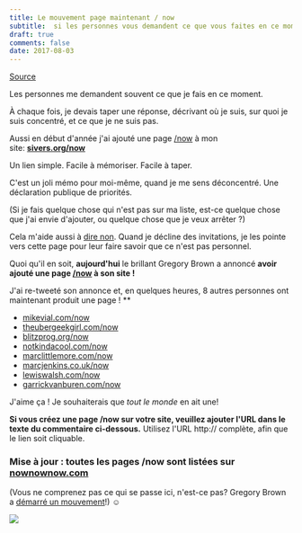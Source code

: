 ```yaml
---
title: Le mouvement page maintenant / now
subtitle:  si les personnes vous demandent ce que vous faites en ce moment ?
draft: true
comments: false
date: 2017-08-03
---
```


[Source](https://sivers.org/nowff)

Les personnes me demandent souvent ce que je fais en ce moment.

À chaque fois, je devais taper une réponse, décrivant où je suis, sur quoi je suis concentré, et ce que je ne suis pas.

Aussi en début d'année j'ai ajouté une page [/now](https://sivers.org/now) à mon site: **[sivers.org/now](https://sivers.org/now)**

Un lien simple. Facile à mémoriser. Facile à taper.

C'est un joli mémo pour moi-même, quand je me sens déconcentré. Une déclaration publique de priorités.

(Si je fais quelque chose qui n'est pas sur ma liste, est-ce quelque chose que j'ai envie d'ajouter, ou quelque chose que je veux arrêter ?)

Cela m'aide aussi à [dire non](https://sivers.org/no2). Quand je décline des invitations, je les pointe vers cette page pour leur faire savoir que ce n'est pas personnel.

Quoi qu'il en soit, **aujourd'hui** le brillant Gregory Brown a annoncé **avoir ajouté une page [/now](http://practicingdeveloper.com/now/) à son site !**

J'ai re-tweeté son annonce et, en quelques heures, 8 autres personnes ont maintenant produit une page ! **

  * [mikevial.com/now](http://mikevial.com/now/)
  * [theubergeekgirl.com/now](http://www.theubergeekgirl.com/now/)
  * [blitzprog.org/now](http://blitzprog.org/now)
  * [notkindacool.com/now](http://www.notkindacool.com/now/)
  * [marclittlemore.com/now](http://www.marclittlemore.com/now/)
  * [marcjenkins.co.uk/now](https://marcjenkins.co.uk/now/)
  * [lewiswalsh.com/now](http://lewiswalsh.com/now/)
  * [garrickvanburen.com/now](http://garrickvanburen.com/now/)

J'aime ça ! Je souhaiterais que *tout le monde* en ait une!

**Si vous créez une page /now sur votre site, veuillez ajouter l'URL dans le texte du commentaire ci-dessous.** 
Utilisez l'URL http:// complète, afin que le lien soit cliquable.

### Mise à jour : toutes les pages /now sont listées sur [nownownow.com](http://nownownow.com/)

(Vous ne comprenez pas ce qui se passe ici, n'est-ce pas? Gregory Brown a [démarré un mouvement](https://sivers.org/ff)!) ☺

[![](https://sivers.org/images/nowclock.jpg)](http://nownownow.com/)  

